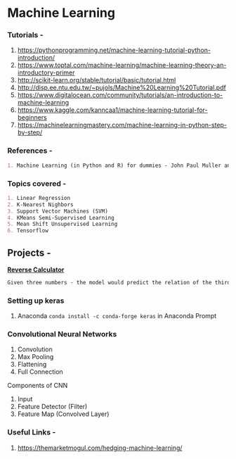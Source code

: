 # Machine Learning

### Tutorials - 
1. https://pythonprogramming.net/machine-learning-tutorial-python-introduction/
2. https://www.toptal.com/machine-learning/machine-learning-theory-an-introductory-primer
3. http://scikit-learn.org/stable/tutorial/basic/tutorial.html
4. http://disp.ee.ntu.edu.tw/~pujols/Machine%20Learning%20Tutorial.pdf
5. https://www.digitalocean.com/community/tutorials/an-introduction-to-machine-learning
6. https://www.kaggle.com/kanncaa1/machine-learning-tutorial-for-beginners
7. https://machinelearningmastery.com/machine-learning-in-python-step-by-step/

### References -  
```markdown
1. Machine Learning (in Python and R) for dummies - John Paul Muller and Luca Massaron
```

### Topics covered - 
```markdown
1. Linear Regression
2. K-Nearest Nighbors
3. Support Vector Machines (SVM)
4. KMeans Semi-Supervised Learning
5. Mean Shift Unsupervised Learning
6. Tensorflow
```

## Projects - 
**[Reverse Calculator](/projects/reverse_calculator)**
```markdown
Given three numbers - the model would predict the relation of the third number with the first two numbers.
```

### Setting up keras
1. Anaconda `conda install -c conda-forge keras` in Anaconda Prompt

### Convolutional Neural Networks
1. Convolution
2. Max Pooling
3. Flattening
4. Full Connection

Components of CNN
1. Input
2. Feature Detector (Filter)
3. Feature Map (Convolved Layer)

### Useful Links - 
1. https://themarketmogul.com/hedging-machine-learning/

